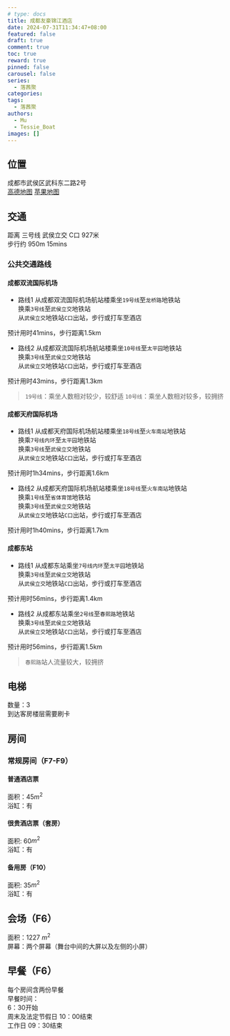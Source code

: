 ```yaml
---
# type: docs 
title: 成都友豪锦江酒店
date: 2024-07-31T11:34:47+08:00
featured: false
draft: true
comment: true
toc: true
reward: true
pinned: false
carousel: false
series:
  - 落茜聚
categories:
tags: 
  - 落茜聚
authors:
  - Mu
  - Tessie_Boat
images: []
--- 
```


## 位置

成都市武侯区武科东二路2号  
[高德地图](https://surl.amap.com/ykhWMmgc0r3)  [苹果地图](https://maps.apple.com/?address=%E4%B8%AD%E5%9B%BD%E5%9B%9B%E5%B7%9D%E7%9C%81%E6%88%90%E9%83%BD%E5%B8%82%E6%AD%A6%E4%BE%AF%E5%8C%BA%E6%AD%A6%E7%A7%91%E4%B8%9C%E4%BA%8C%E8%B7%AF2%E5%8F%B7&auid=1117162440323806&ll=30.633495,103.994585&lsp=57879&q=%E5%8F%8B%E8%B1%AA%E9%94%A6%E6%B1%9F%E9%85%92%E5%BA%97&_ext=CjEKBAgEEAQKBAgFEAMKBAgGEAsKBAgbEAMKBAhSEA0KBAhVEA0KBAhZEAEKBQikARABEiQpA3xy2a2gPkAxEnhmIhj/WUA5YTEv+7CjPkBBOM/SdTUAWkA%3D&t=m)

## 交通

距离 三号线 武侯立交 C口 927米  
步行约 950m 15mins  

### 公共交通路线

#### 成都双流国际机场

- 路线1
从成都双流国际机场航站楼乘坐`19号线`至`龙桥路`地铁站  
换乘`3号线`至`武侯立交`地铁站  
从`武侯立交`地铁站`C口`出站，步行或打车至酒店

预计用时41mins，步行距离1.5km

- 路线2
从成都双流国际机场航站楼乘坐`10号线`至`太平园`地铁站  
换乘`3号线`至`武侯立交`地铁站  
从`武侯立交`地铁站`C口`出站，步行或打车至酒店

预计用时43mins，步行距离1.3km

> `19号线`：乘坐人数相对较少，较舒适
> `10号线`：乘坐人数相对较多，较拥挤

#### 成都天府国际机场

- 路线1
从成都天府国际机场航站楼乘坐`18号线`至`火车南站`地铁站  
换乘`7号线内环`至`太平园`地铁站  
换乘`3号线`至`武侯立交`地铁站  
从`武侯立交`地铁站`C口`出站，步行或打车至酒店

预计用时1h34mins，步行距离1.6km

- 路线2
从成都天府国际机场航站楼乘坐`18号线`至`火车南站`地铁站  
换乘`1号线`至`省体育馆`地铁站  
换乘`3号线`至`武侯立交`地铁站  
从`武侯立交`地铁站`C口`出站，步行或打车至酒店

预计用时1h40mins，步行距离1.7km

#### 成都东站

- 路线1
从成都东站乘坐`7号线内环`至`太平园`地铁站  
换乘`3号线`至`武侯立交`地铁站  
从`武侯立交`地铁站`C口`出站，步行或打车至酒店

预计用时56mins，步行距离1.4km

- 路线2
从成都东站乘坐`2号线`至`春熙路`地铁站  
换乘`3号线`至`武侯立交`地铁站  
从`武侯立交`地铁站`C口`出站，步行或打车至酒店

预计用时56mins，步行距离1.5km

> `春熙路`站人流量较大，较拥挤

## 电梯

数量：3  
到达客房楼层需要刷卡

## 房间

### 常规房间（F7-F9）

#### 普通酒店票

面积：45$m^2$  
浴缸：有

#### 很贵酒店票（套房）

面积: 60$m^2$  
浴缸：有  

#### 备用房（F10）

面积: 35$m^2$  
浴缸：有  

<!-- > 付费内容
> 零食、饮料
> 卫生间内部分用具
> 床头计生用品 -->

## 会场（F6）

面积：1227 $m^2$  
屏幕：两个屏幕（舞台中间的大屏以及左侧的小屏）

## 早餐（F6）

每个房间含两份早餐  
早餐时间：  
6：30开始  
周末及法定节假日 10：00结束  
工作日 09：30结束  
